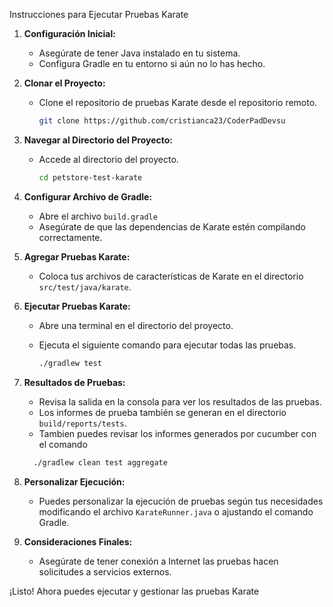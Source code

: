 Instrucciones para Ejecutar Pruebas Karate

1. **Configuración Inicial:**
   - Asegúrate de tener Java instalado en tu sistema.
   - Configura Gradle en tu entorno si aún no lo has hecho.

2. **Clonar el Proyecto:**
   - Clone el repositorio de pruebas Karate desde el repositorio remoto.

     ```bash
     git clone https://github.com/cristianca23/CoderPadDevsu
     ```

3. **Navegar al Directorio del Proyecto:**
   - Accede al directorio del proyecto.

     ```bash
     cd petstore-test-karate
     ```

4. **Configurar Archivo de Gradle:**
   - Abre el archivo `build.gradle`
   - Asegúrate de que las dependencias de Karate estén compilando correctamente.

5. **Agregar Pruebas Karate:**
   - Coloca tus archivos de características de Karate en el directorio `src/test/java/karate`.

6. **Ejecutar Pruebas Karate:**
   - Abre una terminal en el directorio del proyecto.
   - Ejecuta el siguiente comando para ejecutar todas las pruebas.

     ```bash
     ./gradlew test
     ```

7. **Resultados de Pruebas:**
   - Revisa la salida en la consola para ver los resultados de las pruebas.
   - Los informes de prueba también se generan en el directorio `build/reports/tests`.
   - Tambien puedes revisar los informes generados por  cucumber con el comando 
   ```bash
     ./gradlew clean test aggregate
     ```
8. **Personalizar Ejecución:**
   - Puedes personalizar la ejecución de pruebas según tus necesidades modificando el archivo `KarateRunner.java` o ajustando el comando Gradle.

9. **Consideraciones Finales:**
   - Asegúrate de tener conexión a Internet las pruebas hacen solicitudes a servicios externos.

¡Listo! Ahora puedes ejecutar y gestionar las pruebas Karate
